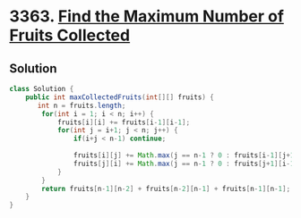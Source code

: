 # 3363. [Find the Maximum Number of Fruits Collected](https://leetcode.com/problems/find-the-maximum-number-of-fruits-collected/description/?envType=daily-question&envId=2025-08-07)

## Solution

```java
class Solution {
    public int maxCollectedFruits(int[][] fruits) {
       int n = fruits.length;
        for(int i = 1; i < n; i++) {
            fruits[i][i] += fruits[i-1][i-1];
            for(int j = i+1; j < n; j++) {
                if(i+j < n-1) continue;
                
                fruits[i][j] += Math.max(j == n-1 ? 0 : fruits[i-1][j+1], i + j == n-1 ? 0 : Math.max(fruits[i-1][j], j == 0 || i + j <= n ? 0 : fruits[i-1][j-1]));
                fruits[j][i] += Math.max(j == n-1 ? 0 : fruits[j+1][i-1], i + j == n-1 ? 0 : Math.max(fruits[j][i-1], j == 0 || i + j <= n ? 0 : fruits[j-1][i-1]));
            }
        }
        return fruits[n-1][n-2] + fruits[n-2][n-1] + fruits[n-1][n-1];
    }
}
```
